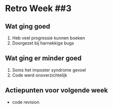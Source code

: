 # Retro Week \##3

## Wat ging goed
1. Heb veel progressie kunnen boeken
2. Doorgezet bij harnekkige bugs

## Wat ging er minder goed
1. Soms het imposter syndrome gevoel
2. Code werd onoverzichtelijk

## Actiepunten voor volgende week
* code revision
